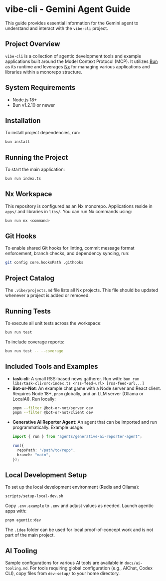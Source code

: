 # vibe-cli - Gemini Agent Guide

This guide provides essential information for the Gemini agent to understand and interact with the `vibe-cli` project.

## Project Overview

`vibe-cli` is a collection of agentic development tools and example applications built around the Model Context Protocol (MCP). It utilizes [Bun](https://bun.sh) as its runtime and leverages [Nx](https://nx.dev) for managing various applications and libraries within a monorepo structure.

## System Requirements

*   Node.js 18+
*   Bun v1.2.10 or newer

## Installation

To install project dependencies, run:

```bash
bun install
```

## Running the Project

To start the main application:

```bash
bun run index.ts
```

## Nx Workspace

This repository is configured as an Nx monorepo. Applications reside in `apps/` and libraries in `libs/`.
You can run Nx commands using:

```bash
bun run nx <command>
```

## Git Hooks

To enable shared Git hooks for linting, commit message format enforcement, branch checks, and dependency syncing, run:

```bash
git config core.hooksPath .githooks
```

## Project Catalog

The `.vibe/projects.md` file lists all Nx projects. This file should be updated whenever a project is added or removed.

## Running Tests

To execute all unit tests across the workspace:

```bash
bun run test
```

To include coverage reports:

```bash
bun run test -- --coverage
```

## Included Tools and Examples

*   **task-cli**: A small RSS-based news gatherer.
    Run with: `bun run libs/task-cli/src/index.ts <rss-feed-url> [rss-feed-url...]`
*   **Bot-or-Not**: An example chat game with a Node server and React client. Requires Node 18+, `pnpm` globally, and an LLM server (Ollama or LocalAI).
    Run locally:
    ```bash
    pnpm --filter @bot-or-not/server dev
    pnpm --filter @bot-or-not/client dev
    ```
*   **Generative AI Reporter Agent**: An agent that can be imported and run programmatically.
    Example usage:
    ```ts
    import { run } from "agents/generative-ai-reporter-agent";

    run({
      repoPath: "/path/to/repo",
      branch: "main",
    });
    ```

## Local Development Setup

To set up the local development environment (Redis and Ollama):

```bash
scripts/setup-local-dev.sh
```

Copy `.env.example` to `.env` and adjust values as needed.
Launch agentic apps with:

```bash
pnpm agentic:dev
```

The `.idea` folder can be used for local proof-of-concept work and is not part of the main project.

## AI Tooling

Sample configurations for various AI tools are available in `docs/ai-tooling.md`. For tools requiring global configuration (e.g., AIChat, Codex CLI), copy files from `dev-setup/` to your home directory.

